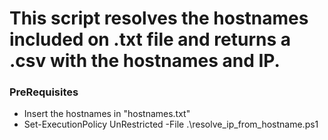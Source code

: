 # This script resolves the hostnames included on .txt file and returns a .csv with the hostnames and IP.

### PreRequisites
* Insert the hostnames in "hostnames.txt"
* Set-ExecutionPolicy UnRestricted -File .\resolve_ip_from_hostname.ps1
